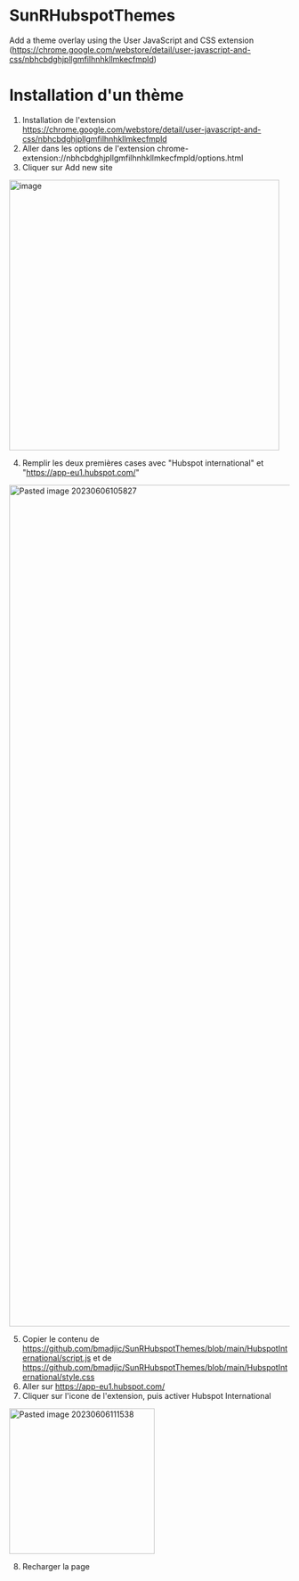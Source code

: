 # SunRHubspotThemes
Add a theme overlay using the User JavaScript and CSS extension (https://chrome.google.com/webstore/detail/user-javascript-and-css/nbhcbdghjpllgmfilhnhkllmkecfmpld)

# Installation d'un thème
1. Installation de l'extension https://chrome.google.com/webstore/detail/user-javascript-and-css/nbhcbdghjpllgmfilhnhkllmkecfmpld
2. Aller dans les options de l'extension chrome-extension://nbhcbdghjpllgmfilhnhkllmkecfmpld/options.html 
3. Cliquer sur Add new site 
<img width="485" alt="image" src="https://github.com/bmadjic/SunRHubspotThemes/assets/25118724/695438f9-11b9-4943-9ee8-067f0c724c18">

4. Remplir les deux premières cases avec "Hubspot international" et "https://app-eu1.hubspot.com/" 
<img width="1509" alt="Pasted image 20230606105827" src="https://github.com/bmadjic/SunRHubspotThemes/assets/25118724/6676feb4-034b-421f-9b56-39fb5aec72b6">

5. Copier le contenu de https://github.com/bmadjic/SunRHubspotThemes/blob/main/HubspotInternational/script.js et de https://github.com/bmadjic/SunRHubspotThemes/blob/main/HubspotInternational/style.css 
6. Aller sur https://app-eu1.hubspot.com/
7. Cliquer sur l'icone de l'extension, puis activer Hubspot International 
<img width="261" alt="Pasted image 20230606111538" src="https://github.com/bmadjic/SunRHubspotThemes/assets/25118724/dd2e52dd-0ca9-4f41-a8bb-e5926b4b8768">

8. Recharger la page
